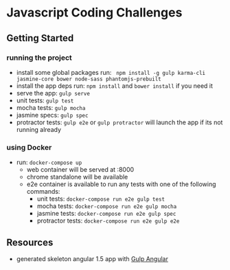 # Javascript Coding Challenges

## Getting Started

### running the project

* install some global packages run: ` npm install -g gulp karma-cli jasmine-core bower node-sass phantomjs-prebuilt`
* install the app deps run: ` npm install ` and ` bower install ` if you need it
* serve the app: ` gulp serve `
* unit tests: ` gulp test `
* mocha tests: ` gulp mocha `
* jasmine specs: ` gulp spec `
* protractor tests: ` gulp e2e ` or ` gulp protractor ` will launch the app if its not running already

### using Docker
* run: ` docker-compose up `
  * web container will be served at <docker machine ip>:8000
  * chrome standalone will be available
  * e2e container is available to run any tests with one of the following commands:
    * unit tests: ` docker-compose run e2e gulp test `
    * mocha tests: ` docker-compose run e2e gulp mocha `
    * jasmine tests: ` docker-compose run e2e gulp spec `
    * protractor tests: ` docker-compose run e2e gulp e2e `


## Resources

* generated skeleton angular 1.5 app with [Gulp Angular](https://github.com/Swiip/generator-gulp-angular)
